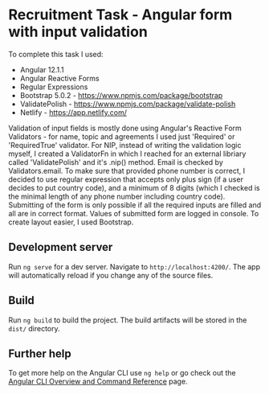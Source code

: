 # Recruitment Task - Angular form with input validation 

To complete this task I used:

* Angular 12.1.1
* Angular Reactive Forms 
* Regular Expressions
* Bootstrap 5.0.2 - https://www.npmjs.com/package/bootstrap
* ValidatePolish - https://www.npmjs.com/package/validate-polish
* Netlify - https://app.netlify.com/

Validation of input fields is mostly done using Angular's Reactive Form Validators - for name, topic and agreements I used just 'Required' or 'RequiredTrue' validator. For NIP, instead of writing the validation logic myself, I created a ValidatorFn in which I reached for an external libriary called 'ValidatePolish' and it's .nip() method. Email is checked by Validators.email. To make sure that provided phone number is correct, I decided to use regular expression that accepts only plus sign (if a user decides to put country code), and a minimum of 8 digits (which I checked is the minimal length of any phone number including country code). Submitting of the form is only possible if all the required inputs are filled and all are in correct format. Values of submitted form are logged in console. To create layout easier, I used Bootstrap.

## Development server

Run `ng serve` for a dev server. Navigate to `http://localhost:4200/`. The app will automatically reload if you change any of the source files.

## Build

Run `ng build` to build the project. The build artifacts will be stored in the `dist/` directory.

## Further help

To get more help on the Angular CLI use `ng help` or go check out the [Angular CLI Overview and Command Reference](https://angular.io/cli) page.

